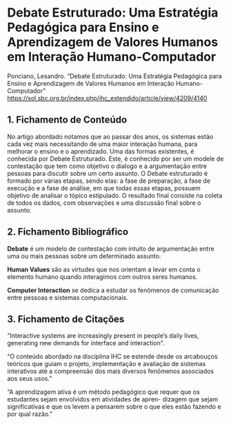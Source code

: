 # Debate Estruturado: Uma Estratégia Pedagógica para Ensino e Aprendizagem de Valores Humanos em Interação Humano-Computador

Ponciano, Lesandro. “Debate Estruturado: Uma Estratégia Pedagógica para Ensino e Aprendizagem de Valores Humanos em Interação Humano-Computador”
https://sol.sbc.org.br/index.php/ihc_estendido/article/view/4209/4140

## 1. Fichamento de Conteúdo
No artigo abordado notamos que ao passar dos anos, os sistemas estão cada vez mais necessitando de uma maior interação humana, para melhorar o ensino e o aprendizado. Uma das formas existentes, é conhecida por Debate Estruturado. Este, é conhecido por ser um modele de contestação que tem como objetivo o dialogo e a argumentação entre pessoas para discutir sobre um certo assunto.
O Debate estruturado é formado por várias etapas, sendo elas: a fase de preparação, a fase de execução e a fase de análise, em que todas essas etapas, possuem objetivo de analisar o tópico estipulado. O resultado final consiste na coleta de todos os dados, com observações e uma discussão final sobre o assunto. 

## 2. Fichamento Bibliográfico

**Debate** é um modelo de contestação com intuito de argumentação entre uma ou mais pessoas sobre um determinado assunto.

**Human Values** são as virtudes que nos orientam a levar em conta o elemento humano quando interagimos com outros seres humanos.

**Computer Interaction** se dedica a estudar os fenômenos de comunicação entre pessoas e sistemas computacionais.

## 3. Fichamento de Citações

“Interactive systems are increasingly present in people’s daily lives, generating new demands for interface and interaction”.

“O conteúdo abordado na disciplina IHC se estende desde os
arcabouços teóricos que guiam o projeto, implementação e
avaliação de sistemas interativos até a compreensão dos mais
diversos fenômenos associados aos seus usos.”

“A aprendizagem ativa é um método pedagógico que requer
que os estudantes sejam envolvidos em atividades de apren-
dizagem que sejam significativas e que os levem a pensarem
sobre o que eles estão fazendo e por qual razão.”

